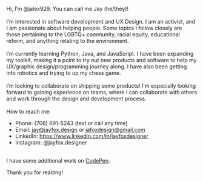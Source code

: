 Hi, I’m @jalex929. You can call me Jay (he/they)!<br><br>
I’m interested in software development and UX Design. I am an activist, and I am passionate about helping people. Some topics I follow closely are those pertaining to the LGBTQ+ community, racial equity, educational reform, and anything relating to the environment.<br><br>
I’m currently learning Python, Java, and JavaScript. I have been expanding my toolkit, making it a point to try out new products and software to help my UX/graphic design/programming journey along. I have also been getting into robotics and trying to up my chess game.<br><br>
I’m looking to collaborate on shipping some products! I'm especially looking forward to gaining experience on teams, where I can collaborate with others and work through the design and development process.<br><br>
How to reach me:
- Phone: (708) 691-5243 (text or call any time)
- Email: jay@jayfox.design or jafoxdesign@gmail.com
- LinkedIn: https://www.linkedin.com/in/jayfoxdesigner
- Instagram: @jayfox.designer<br><br>

I have some additional work on <a href="https://codepen.io/jalex929">CodePen</a>.

Thank you for reading!
